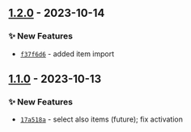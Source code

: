 
## [1.2.0] - 2023-10-14
### :sparkles: New Features
- [`f37f6d6`](https://github.com/gioppoluca/5e-spellblock-importer/commit/f37f6d6957bbd9201e49595dd9e9488a98649643) - added item import


## [1.1.0] - 2023-10-13
### :sparkles: New Features
- [`17a518a`](https://github.com/gioppoluca/5e-spellblock-importer/commit/17a518adddac0627c6419c20d3f8810418a10674) - select also items (future); fix activation


[1.1.0]: https://github.com/gioppoluca/5e-spellblock-importer/compare/1.0.2...1.1.0
[1.2.0]: https://github.com/gioppoluca/5e-spellblock-importer/compare/1.1.0...1.2.0